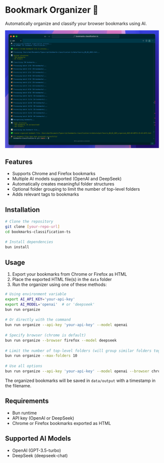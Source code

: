 # Bookmark Organizer 📌

Automatically organize and classify your browser bookmarks using AI.

![image](assets/image.png)

## Features

- Supports Chrome and Firefox bookmarks
- Multiple AI models supported (OpenAI and DeepSeek)
- Automatically creates meaningful folder structures
- Optional folder grouping to limit the number of top-level folders
- Adds relevant tags to bookmarks

## Installation

```bash
# Clone the repository
git clone [your-repo-url]
cd bookmarks-classification-ts

# Install dependencies
bun install
```

## Usage

1. Export your bookmarks from Chrome or Firefox as HTML
2. Place the exported HTML file(s) in the `data` folder
3. Run the organizer using one of these methods:

```bash
# Using environment variable
export AI_API_KEY='your-api-key'
export AI_MODEL='openai'  # or 'deepseek'
bun run organize

# Or directly with the command
bun run organize --api-key 'your-api-key' --model openai

# Specify browser (chrome is default)
bun run organize --browser firefox --model deepseek

# Limit the number of top-level folders (will group similar folders together)
bun run organize --max-folders 10

# Use all options
bun run organize --api-key 'your-api-key' --model openai --browser chrome --max-folders 15
```

The organized bookmarks will be saved in `data/output` with a timestamp in the filename.

## Requirements

- Bun runtime
- API key (OpenAI or DeepSeek)
- Chrome or Firefox bookmarks exported as HTML

## Supported AI Models

- OpenAI (GPT-3.5-turbo)
- DeepSeek (deepseek-chat)
